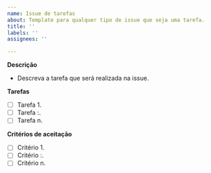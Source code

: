```yaml
---
name: Issue de tarefas
about: Template para qualquer tipo de issue que seja uma tarefa.
title: ''
labels: ''
assignees: ''

---
```


**Descrição**
- Descreva a tarefa que será realizada na issue.
   
**Tarefas** 
   - [ ] Tarefa 1.
   - [ ] Tarefa :.
   - [ ] Tarefa n.

**Critérios de aceitação**
- [ ] Critério 1.
- [ ] Critério :.
- [ ] Critério n.
